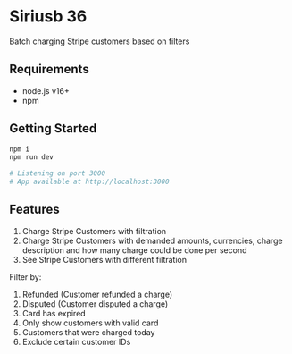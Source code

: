 # Siriusb 36

Batch charging Stripe customers based on filters

## Requirements
- node.js v16+
- npm

## Getting Started

```bash
npm i
npm run dev

# Listening on port 3000
# App available at http://localhost:3000
```

## Features
1. Charge Stripe Customers with filtration
2. Charge Stripe Customers with demanded amounts, currencies, charge description and how many charge could be done per second
3. See Stripe Customers with different filtration 

Filter by:
1. Refunded (Customer refunded a charge)
2. Disputed (Customer disputed a charge)
3. Card has expired
4. Only show customers with valid card
5. Customers that were charged today
6. Exclude certain customer IDs
